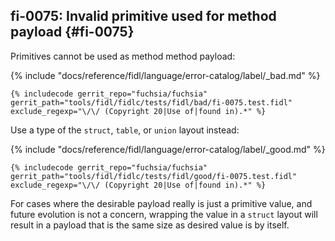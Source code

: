 ## fi-0075: Invalid primitive used for method payload {#fi-0075}

Primitives cannot be used as method method payload:

{% include "docs/reference/fidl/language/error-catalog/label/_bad.md" %}

```fidl
{% includecode gerrit_repo="fuchsia/fuchsia" gerrit_path="tools/fidl/fidlc/tests/fidl/bad/fi-0075.test.fidl" exclude_regexp="\/\/ (Copyright 20|Use of|found in).*" %}
```

Use a type of the `struct`, `table`, or `union` layout instead:

{% include "docs/reference/fidl/language/error-catalog/label/_good.md" %}

```fidl
{% includecode gerrit_repo="fuchsia/fuchsia" gerrit_path="tools/fidl/fidlc/tests/fidl/good/fi-0075.test.fidl" exclude_regexp="\/\/ (Copyright 20|Use of|found in).*" %}
```

For cases where the desirable payload really is just a primitive value, and
future evolution is not a concern, wrapping the value in a `struct` layout will
result in a payload that is the same size as desired value is by itself.
